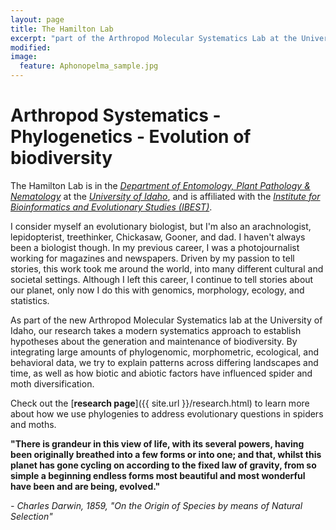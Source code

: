 ```yaml
---
layout: page
title: The Hamilton Lab
excerpt: "part of the Arthropod Molecular Systematics Lab at the University of Idaho"
modified: 
image:
  feature: Aphonopelma_sample.jpg
---
```

# Arthropod Systematics - Phylogenetics - Evolution of biodiversity

The Hamilton Lab is in the [*Department of Entomology, Plant Pathology & Nematology*](https://www.uidaho.edu/cals/entomology-plant-pathology-and-nematology) at the [*University of Idaho*](http://www.uidaho.edu), and is affiliated with the [*Institute for Bioinformatics and Evolutionary Studies (IBEST)*](http://www.ibest.uidaho.edu).

I consider myself an evolutionary biologist, but I'm also an arachnologist, lepidopterist, treethinker, Chickasaw, Gooner, and dad. I haven't always been a biologist though. In my previous career, I was a photojournalist working for magazines and newspapers. Driven by my passion to tell stories, this work took me around the world, into many different cultural and societal settings. Although I left this career, I continue to tell stories about our planet, only now I do this with genomics, morphology, ecology, and statistics.

As part of the new Arthropod Molecular Systematics lab at the University of Idaho, our research takes a modern systematics approach to establish hypotheses about the generation and maintenance of biodiversity. By integrating large amounts of phylogenomic, morphometric, ecological, and behavioral data, we try to explain patterns across differing landscapes and time, as well as how biotic and abiotic factors have influenced spider and moth diversification.

Check out the [**research page**]({{ site.url }}/research.html) to learn more about how we use phylogenies to address evolutionary questions in spiders and moths.

**"There is grandeur in this view of life, with its several powers, having been originally breathed into a few forms or into one; and that, whilst this planet has gone cycling on according to the fixed law of gravity, from so simple a beginning endless forms most beautiful and most wonderful have been and are being, evolved."**

*- Charles Darwin, 1859, "On the Origin of Species by means of Natural Selection"*